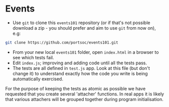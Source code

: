 # Events

* Use `git` to clone this `events101` repository (or if that's not possible download a zip - you should prefer and aim to use `git` from now on), e.g:
```bash
git clone https://github.com/portsoc/events101.git
```
*  From your new local `events101` folder, open `index.html` in a browser to see which tests fail.
*  Edit `index.js`; improving and adding code until all the tests pass.
*  The tests are all defined in `test.js` app.  Look at this file (but don't change it) to understand exactly how the code you write is being automatically exercised.

For the purpose of keeping the tests as atomic as possible we have requested that you create several 'attacher' functions.  In real apps it is likely that various attachers will be grouped together during program initialisation.
